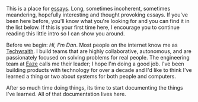 This is a place for [essays](#essays). Long, sometimes incoherent, sometimes meandering, hopefully interesting and thought provoking essays. If you've been here before, you'll know what you're looking for and you can find it in the list below. If this is your first time here, I encourage you to continue reading this little intro so I can show you around.

Before we begin: *Hi, I'm Dan*. Most people on the internet know me as [Techwraith](https://twitter.com/techwraith). I build teams that are highly collaborative, autonomous, and are passionately focused on solving problems for real people. The engineering team at [Eaze](https://www.eaze.com) calls me their leader; I hope I'm doing a good job. I've been building products with technology for over a decade and I'd like to think I've learned a thing or two about systems for both people and computers.

After so much time doing things, its time to start documenting the things I've learned. All of that documentation lives here.
